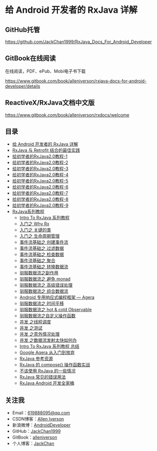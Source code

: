 # 给 Android 开发者的 RxJava 详解

## GitHub托管

https://github.com/JackChan1999/RxJava_Docs_For_Android_Developer

## GitBook在线阅读

在线阅读，PDF、ePub、Mobi电子书下载

https://www.gitbook.com/book/alleniverson/rxjava-docs-for-android-developer/details

## ReactiveX/RxJava文档中文版

https://www.gitbook.com/book/alleniverson/rxdocs/welcome

## 目录

* [给 Android 开发者的 RxJava 详解](https://alleniverson.gitbooks.io/rxjava-docs-for-android-developer/content/RxJava1.0/给Android开发者的RxJava详解.html)
* [RxJava 与 Retrofit 结合的最佳实践](https://alleniverson.gitbooks.io/rxjava-docs-for-android-developer/content/RxJava1.0/RxJava与Retrofit结合的最佳实践.html)
* [给初学者的RxJava2.0教程-1](https://alleniverson.gitbooks.io/rxjava-docs-for-android-developer/content/RxJava2.0/给初学者的RxJava2.0教程-1.html)
* [给初学者的RxJava2.0教程-2](https://alleniverson.gitbooks.io/rxjava-docs-for-android-developer/content/RxJava2.0/给初学者的RxJava2.0教程-2.html)
* [给初学者的RxJava2.0教程-3](https://alleniverson.gitbooks.io/rxjava-docs-for-android-developer/content/RxJava2.0/给初学者的RxJava2.0教程-3.html)
* [给初学者的RxJava2.0教程-4](https://alleniverson.gitbooks.io/rxjava-docs-for-android-developer/content/RxJava2.0/给初学者的RxJava2.0教程-4.html)
* [给初学者的RxJava2.0教程-5](https://alleniverson.gitbooks.io/rxjava-docs-for-android-developer/content/RxJava2.0/给初学者的RxJava2.0教程-5.html)
* [给初学者的RxJava2.0教程-6](https://alleniverson.gitbooks.io/rxjava-docs-for-android-developer/content/RxJava2.0/给初学者的RxJava2.0教程-6.html)
* [给初学者的RxJava2.0教程-7](https://alleniverson.gitbooks.io/rxjava-docs-for-android-developer/content/RxJava2.0/给初学者的RxJava2.0教程-7.html)
* [给初学者的RxJava2.0教程-8](https://alleniverson.gitbooks.io/rxjava-docs-for-android-developer/content/RxJava2.0/给初学者的RxJava2.0教程-8.html)
* [给初学者的RxJava2.0教程-9](https://alleniverson.gitbooks.io/rxjava-docs-for-android-developer/content/RxJava2.0/给初学者的RxJava2.0教程-9.html)
* [RxJava系列教程](https://alleniverson.gitbooks.io/rxjava-docs-for-android-developer/content/RxJava系列教程\README.html)
    * [Intro To RxJava 系列教程](https://alleniverson.gitbooks.io/rxjava-docs-for-android-developer/content/RxJava系列教程\0.Intro%20To%20RxJava%20系列教程.html)
    * [入门之 Why Rx](https://alleniverson.gitbooks.io/rxjava-docs-for-android-developer/content/RxJava系列教程\1.RxJava%20教程第一部分：入门之%20Why%20Rx.html)
    * [入门之 关键的类](https://alleniverson.gitbooks.io/rxjava-docs-for-android-developer/content/RxJava系列教程\2.RxJava%20教程第一部分：入门之%20关键的类.html)
    * [入门之 生命周期管理](https://alleniverson.gitbooks.io/rxjava-docs-for-android-developer/content/RxJava系列教程\3.RxJava%20教程第一部分：入门之%20生命周期管理.html)
    * [事件流基础之 创建事件流](https://alleniverson.gitbooks.io/rxjava-docs-for-android-developer/content/RxJava系列教程\4.RxJava%20教程第二部分：事件流基础之%20创建事件流.html)
    * [事件流基础之 过滤数据](https://alleniverson.gitbooks.io/rxjava-docs-for-android-developer/content/RxJava系列教程\5.RxJava%20教程第二部分：事件流基础之%20过滤数据.html)
    * [事件流基础之 检查数据](https://alleniverson.gitbooks.io/rxjava-docs-for-android-developer/content/RxJava系列教程\6.RxJava%20教程第二部分：事件流基础之%20检查数据.html)
    * [事件流基础之 聚合](https://alleniverson.gitbooks.io/rxjava-docs-for-android-developer/content/RxJava系列教程\7.RxJava%20教程第二部分：事件流基础之%20聚合.html)
    * [事件流基础之 转换数据流](https://alleniverson.gitbooks.io/rxjava-docs-for-android-developer/content/RxJava系列教程\8.RxJava%20教程第二部分：事件流基础之%20转换数据流.html)
    * [驯服数据流之副作用](https://alleniverson.gitbooks.io/rxjava-docs-for-android-developer/content/RxJava系列教程\9.RxJava%20教程第三部分：驯服数据流之副作用.html)
    * [驯服数据流之 避免 monad](https://alleniverson.gitbooks.io/rxjava-docs-for-android-developer/content/RxJava系列教程\10.RxJava%20教程第三部分：驯服数据流之%20避免%20monad.html)
    * [驯服数据流之 高级错误处理](https://alleniverson.gitbooks.io/rxjava-docs-for-android-developer/content/RxJava系列教程\11.RxJava%20教程第三部分：驯服数据流之%20高级错误处理.html)
    * [驯服数据流之 组合数据流](https://alleniverson.gitbooks.io/rxjava-docs-for-android-developer/content/RxJava系列教程\12.RxJava%20教程第三部分：驯服数据流之%20组合数据流.html)
    * [Android 专用响应式编程框架 — Agera](https://alleniverson.gitbooks.io/rxjava-docs-for-android-developer/content/RxJava系列教程\13.Android%20专用响应式编程框架%20—%20Agera.html)
    * [驯服数据流之 时间平移](https://alleniverson.gitbooks.io/rxjava-docs-for-android-developer/content/RxJava系列教程\14.RxJava%20教程第三部分：驯服数据流之%20时间平移.html)
    * [驯服数据流之 hot & cold Observable](https://alleniverson.gitbooks.io/rxjava-docs-for-android-developer/content/RxJava系列教程\15.RxJava%20教程第三部分：驯服数据流之%20hot%20&%20cold%20Observable.html)
    * [驯服数据流之自定义操作函数](https://alleniverson.gitbooks.io/rxjava-docs-for-android-developer/content/RxJava系列教程\16.RxJava%20教程第三部分：驯服数据流之自定义操作函数.html)
    * [并发 之线程调度](https://alleniverson.gitbooks.io/rxjava-docs-for-android-developer/content/RxJava系列教程\17.RxJava%20教程第四部分：并发%20之线程调度.html)
    * [并发 之测试](https://alleniverson.gitbooks.io/rxjava-docs-for-android-developer/content/RxJava系列教程\18.RxJava%20教程第四部分：并发%20之测试.html)
    * [并发 之意外情况处理](https://alleniverson.gitbooks.io/rxjava-docs-for-android-developer/content/RxJava系列教程\19.RxJava%20教程第四部分：并发%20之意外情况处理.html)
    * [并发 之数据流发射太快如何办](https://alleniverson.gitbooks.io/rxjava-docs-for-android-developer/content/RxJava系列教程\20.RxJava%20教程第四部分：并发%20之数据流发射太快如何办.html)
    * [Intro To RxJava 系列教程 总结](https://alleniverson.gitbooks.io/rxjava-docs-for-android-developer/content/RxJava系列教程\21.Intro%20To%20RxJava%20系列教程%20总结.html)
    * [Google Agera 从入门到放弃](https://alleniverson.gitbooks.io/rxjava-docs-for-android-developer/content/RxJava系列教程\22.Google%20Agera%20从入门到放弃.html)
    * [RxJava 参考资源](https://alleniverson.gitbooks.io/rxjava-docs-for-android-developer/content/RxJava系列教程\23.RxJava%20参考资源.html)
    * [RxJava 的 compose() 操作函数实战](https://alleniverson.gitbooks.io/rxjava-docs-for-android-developer/content/RxJava系列教程\24.RxJava%20的%20compose%20操作函数实战.html)
    * [不该使用 RxJava 的一些情况](https://alleniverson.gitbooks.io/rxjava-docs-for-android-developer/content/RxJava系列教程\25.不该使用%20RxJava%20的一些情况.html)
    * [RxJava 常见的错误用法](https://alleniverson.gitbooks.io/rxjava-docs-for-android-developer/content/RxJava系列教程\26.RxJava%20常见的错误用法.html)
    * [RxJava Android 开发全家桶](https://alleniverson.gitbooks.io/rxjava-docs-for-android-developer/content/RxJava系列教程\27.RxJava%20Android%20开发全家桶.html)

## 关注我

- Email：<619888095@qq.com>
- CSDN博客：[Allen Iverson](http://blog.csdn.net/axi295309066)
- 新浪微博：[AndroidDeveloper](http://weibo.com/u/1848214604?topnav=1&wvr=6&topsug=1&is_all=1)
- GitHub：[JackChan1999](https://github.com/JackChan1999)
- GitBook：[alleniverson](https://www.gitbook.com/@alleniverson)
- 个人博客：[JackChan](https://jackchan1999.github.io/)
